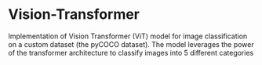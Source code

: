 # Vision-Transformer
Implementation of Vision Transformer (ViT) model for image classification on a custom dataset (the pyCOCO dataset). The model leverages the power of the transformer architecture to classify images into 5 different categories
